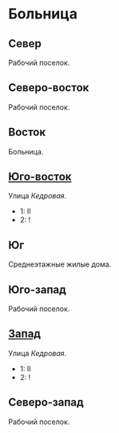 # Больница

## Север

Рабочий поселок.

## Северо-восток

Рабочий поселок.

## Восток

Больница.

## [Юго-восток](./605075.md)

Улица *Кедровая*.

* 1:    II
* 2:    !

## Юг

Среднеэтажные жилые дома.

## Юго-запад

Рабочий поселок.

## [Запад](./590070.md)

Улица *Кедровая*.

* 1:    II
* 2:    !

## Северо-запад

Рабочий поселок.
